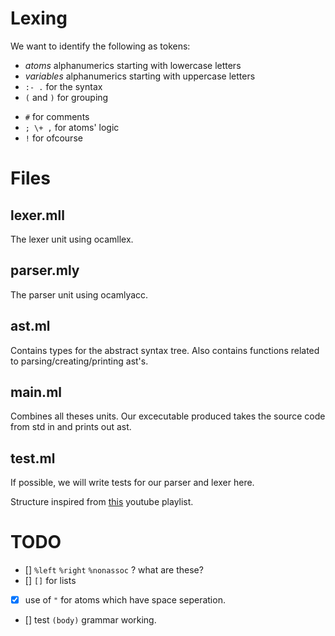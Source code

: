 # Lexing
We want to identify the following as tokens:
- *atoms* alphanumerics starting with lowercase letters
- *variables* alphanumerics starting with uppercase letters
- `:- .` for the syntax
- `(` and `)` for grouping
<!-- - `[]` for lists -->
- `#` for comments
- `; \+ ,` for atoms' logic
- `!` for ofcourse

# Files
## lexer.mll
The lexer unit using ocamllex.
## parser.mly
The parser unit using ocamlyacc.
## ast.ml
Contains types for the abstract syntax tree.
Also contains functions related to parsing/creating/printing ast's.
## main.ml
Combines all theses units.
Our excecutable produced takes the source code from std in and prints out ast.
## test.ml
If possible, we will write tests for our parser and lexer here. 

Structure inspired from [this](https://www.youtube.com/watch?v=yySh6WLCn7A&list=PLre5AT9JnKShBOPeuiD9b-I4XROIJhkIU&index=156) youtube playlist.


# TODO
- [] `%left` `%right` `%nonassoc` ? what are these?
- [] `[]` for lists
- [x] use of `"` for atoms which have space seperation.
- [] test `(body)` grammar working.